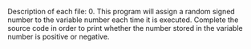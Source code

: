 Description of each file:
0. This program will assign a random signed number to the variable number each time it is executed. Complete the source code in order to print whether the number stored in the variable number is positive or negative.
